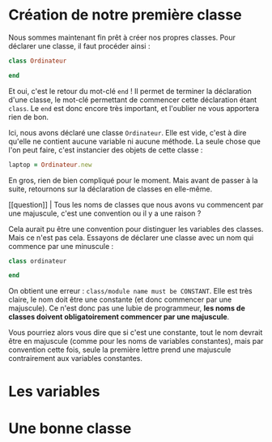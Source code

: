 # Création de notre première classe

Nous sommes maintenant fin prêt à créer nos propres classes. Pour déclarer une classe, il faut procéder ainsi :

```ruby
class Ordinateur

end
```

Et oui, c'est le retour du mot-clé `end` ! Il permet de terminer la déclaration d'une classe, le mot-clé permettant de commencer cette déclaration étant `class`. Le `end` est donc encore très important, et l'oublier ne vous apportera rien de bon. 

Ici, nous avons déclaré une classe `Ordinateur`. Elle est vide, c'est à dire qu'elle ne contient aucune variable ni aucune méthode. La seule chose que l'on peut faire, c'est instancier des objets de cette classe :

```ruby
laptop = Ordinateur.new
```

En gros, rien de bien compliqué pour le moment. Mais avant de passer à la suite, retournons sur la déclaration de classes en elle-même.

[[question]]
| Tous les noms de classes que nous avons vu commencent par une majuscule, c'est une convention ou il y a une raison ?

Cela aurait pu être une convention pour distinguer les variables des classes. Mais ce n'est pas cela. Essayons de déclarer une classe avec un nom qui commence par une minuscule :

```ruby
class ordinateur

end
```

On obtient une erreur : `class/module name must be CONSTANT`. Elle est très claire, le nom doit être une constante (et donc commencer par une majuscule). Ce n'est donc pas une lubie de programmeur, **les noms de classes doivent obligatoirement commencer par une majuscule**.

Vous pourriez alors vous dire que si c'est une constante, tout le nom devrait être en majuscule (comme pour les noms de variables constantes), mais par convention cette fois, seule la première lettre prend une majuscule contrairement aux variables constantes. 

# Les variables

# Une bonne classe
